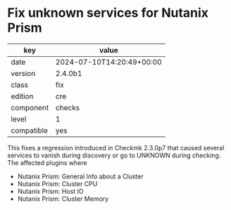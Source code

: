 [//]: # (werk v2)
# Fix unknown services for Nutanix Prism

key        | value
---------- | ---
date       | 2024-07-10T14:20:49+00:00
version    | 2.4.0b1
class      | fix
edition    | cre
component  | checks
level      | 1
compatible | yes

This fixes a regression introduced in Checkmk 2.3.0p7 that caused several services to vanish during discovery or go to UNKNOWN during checking.
The affected plugins where

 * Nutanix Prism: General Info about a Cluster
 * Nutanix Prism: Cluster CPU
 * Nutanix Prism: Host IO
 * Nutanix Prism: Cluster Memory


